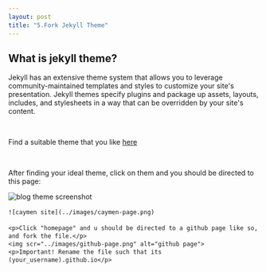 ```yaml
---
layout: post
title: "5.Fork Jekyll Theme"
---
```

<html> 
  <body>
    <h2>What is jekyll theme?</h2>
    <p>Jekyll has an extensive theme system that allows you to leverage community-maintained templates and styles to customize your site's presentation. 
      Jekyll themes specify plugins and package up assets, layouts, includes, and stylesheets in a way that can be overridden by your site's content.
    </p>
    <br />
    <p>Find a suitable theme that you like <a href= "http://jekyllthemes.org/">here</a></p>
    <br />
    <p>After finding your ideal theme, click on them and you should be directed to this page:</p>
    <img scr="../images/caymen-page.png" alt="blog theme screenshot">
  
    ![caymen site](../images/caymen-page.png)

    <p>Click "homepage" and u should be directed to a github page like so, and fork the file.</p>
    <img scr="../images/github-page.png" alt="github page">
    <p>Important! Rename the file such that its (your_username).github.io</p>
    
  </body>
</html>



